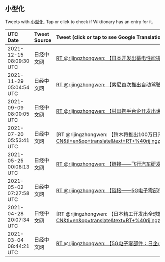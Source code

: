 ## 小型化 

Tweets with [小型化](https://en.wiktionary.org/wiki/小型化). Tap or click to check if Wiktionary has an entry for it.

| UTC Date | Tweet Source | Tweet (click or tap to see Google Translation) |
|:-----------------|:-------------|:------------------|  
| 2021-12-15 08:09:30 UTC | 日经中文网 | [RT @rijingzhongwen: 【日本开发出蓄电性能提至2倍的锂空气电池】该电池由日本物材机构与软银联合开发，力争5～10年后实现实用化。锂空气电池被视为新一代电池的有力候选，易于小型化，有望用于无人机等。不过，此前试制的锂空气电池来看，难以提高单位重量的蓄电性能………](https://translate.google.com/?hi=en&tab=TT&sl=zh-CN&tl=en&op=translate&text=RT+%40rijingzhongwen%3A+%E3%80%90%E6%97%A5%E6%9C%AC%E5%BC%80%E5%8F%91%E5%87%BA%E8%93%84%E7%94%B5%E6%80%A7%E8%83%BD%E6%8F%90%E8%87%B32%E5%80%8D%E7%9A%84%E9%94%82%E7%A9%BA%E6%B0%94%E7%94%B5%E6%B1%A0%E3%80%91%E8%AF%A5%E7%94%B5%E6%B1%A0%E7%94%B1%E6%97%A5%E6%9C%AC%E7%89%A9%E6%9D%90%E6%9C%BA%E6%9E%84%E4%B8%8E%E8%BD%AF%E9%93%B6%E8%81%94%E5%90%88%E5%BC%80%E5%8F%91%EF%BC%8C%E5%8A%9B%E4%BA%895%EF%BD%9E10%E5%B9%B4%E5%90%8E%E5%AE%9E%E7%8E%B0%E5%AE%9E%E7%94%A8%E5%8C%96%E3%80%82%E9%94%82%E7%A9%BA%E6%B0%94%E7%94%B5%E6%B1%A0%E8%A2%AB%E8%A7%86%E4%B8%BA%E6%96%B0%E4%B8%80%E4%BB%A3%E7%94%B5%E6%B1%A0%E7%9A%84%E6%9C%89%E5%8A%9B%E5%80%99%E9%80%89%EF%BC%8C%E6%98%93%E4%BA%8E%E5%B0%8F%E5%9E%8B%E5%8C%96%EF%BC%8C%E6%9C%89%E6%9C%9B%E7%94%A8%E4%BA%8E%E6%97%A0%E4%BA%BA%E6%9C%BA%E7%AD%89%E3%80%82%E4%B8%8D%E8%BF%87%EF%BC%8C%E6%AD%A4%E5%89%8D%E8%AF%95%E5%88%B6%E7%9A%84%E9%94%82%E7%A9%BA%E6%B0%94%E7%94%B5%E6%B1%A0%E6%9D%A5%E7%9C%8B%EF%BC%8C%E9%9A%BE%E4%BB%A5%E6%8F%90%E9%AB%98%E5%8D%95%E4%BD%8D%E9%87%8D%E9%87%8F%E7%9A%84%E8%93%84%E7%94%B5%E6%80%A7%E8%83%BD%E2%80%A6%E2%80%A6%E2%80%A6) |
| 2021-11-29 05:04:54 UTC | 日经中文网 | [RT @rijingzhongwen: 【索尼首次推出自动驾驶激光雷达传感器】索尼旗下企业首次使面向车用“激光雷达（LiDAR）”的传感器实现产品化，将从22年3月开始供货。该传感器采用自主加工技术，在小型化的同时实现高精度和高速度，最远300米处的物体也能够以每15厘米为单位…](https://translate.google.com/?hi=en&tab=TT&sl=zh-CN&tl=en&op=translate&text=RT+%40rijingzhongwen%3A+%E3%80%90%E7%B4%A2%E5%B0%BC%E9%A6%96%E6%AC%A1%E6%8E%A8%E5%87%BA%E8%87%AA%E5%8A%A8%E9%A9%BE%E9%A9%B6%E6%BF%80%E5%85%89%E9%9B%B7%E8%BE%BE%E4%BC%A0%E6%84%9F%E5%99%A8%E3%80%91%E7%B4%A2%E5%B0%BC%E6%97%97%E4%B8%8B%E4%BC%81%E4%B8%9A%E9%A6%96%E6%AC%A1%E4%BD%BF%E9%9D%A2%E5%90%91%E8%BD%A6%E7%94%A8%E2%80%9C%E6%BF%80%E5%85%89%E9%9B%B7%E8%BE%BE%EF%BC%88LiDAR%EF%BC%89%E2%80%9D%E7%9A%84%E4%BC%A0%E6%84%9F%E5%99%A8%E5%AE%9E%E7%8E%B0%E4%BA%A7%E5%93%81%E5%8C%96%EF%BC%8C%E5%B0%86%E4%BB%8E22%E5%B9%B43%E6%9C%88%E5%BC%80%E5%A7%8B%E4%BE%9B%E8%B4%A7%E3%80%82%E8%AF%A5%E4%BC%A0%E6%84%9F%E5%99%A8%E9%87%87%E7%94%A8%E8%87%AA%E4%B8%BB%E5%8A%A0%E5%B7%A5%E6%8A%80%E6%9C%AF%EF%BC%8C%E5%9C%A8%E5%B0%8F%E5%9E%8B%E5%8C%96%E7%9A%84%E5%90%8C%E6%97%B6%E5%AE%9E%E7%8E%B0%E9%AB%98%E7%B2%BE%E5%BA%A6%E5%92%8C%E9%AB%98%E9%80%9F%E5%BA%A6%EF%BC%8C%E6%9C%80%E8%BF%9C300%E7%B1%B3%E5%A4%84%E7%9A%84%E7%89%A9%E4%BD%93%E4%B9%9F%E8%83%BD%E5%A4%9F%E4%BB%A5%E6%AF%8F15%E5%8E%98%E7%B1%B3%E4%B8%BA%E5%8D%95%E4%BD%8D%E2%80%A6) |
| 2021-09-09 08:00:05 UTC | 日经中文网 | [RT @rijingzhongwen: 【村田携手台企开发出世界最薄散热零部件】这种零部件被称为“均热板”，厚度只有200微米。将用于手机等，散发集成电路（IC）等的热量，满足5G普及等带来的电子产品散热需求。村田制作所擅长电子零部件的小型化，把这些技术应用于均热板新产品……h…](https://translate.google.com/?hi=en&tab=TT&sl=zh-CN&tl=en&op=translate&text=RT+%40rijingzhongwen%3A+%E3%80%90%E6%9D%91%E7%94%B0%E6%90%BA%E6%89%8B%E5%8F%B0%E4%BC%81%E5%BC%80%E5%8F%91%E5%87%BA%E4%B8%96%E7%95%8C%E6%9C%80%E8%96%84%E6%95%A3%E7%83%AD%E9%9B%B6%E9%83%A8%E4%BB%B6%E3%80%91%E8%BF%99%E7%A7%8D%E9%9B%B6%E9%83%A8%E4%BB%B6%E8%A2%AB%E7%A7%B0%E4%B8%BA%E2%80%9C%E5%9D%87%E7%83%AD%E6%9D%BF%E2%80%9D%EF%BC%8C%E5%8E%9A%E5%BA%A6%E5%8F%AA%E6%9C%89200%E5%BE%AE%E7%B1%B3%E3%80%82%E5%B0%86%E7%94%A8%E4%BA%8E%E6%89%8B%E6%9C%BA%E7%AD%89%EF%BC%8C%E6%95%A3%E5%8F%91%E9%9B%86%E6%88%90%E7%94%B5%E8%B7%AF%EF%BC%88IC%EF%BC%89%E7%AD%89%E7%9A%84%E7%83%AD%E9%87%8F%EF%BC%8C%E6%BB%A1%E8%B6%B35G%E6%99%AE%E5%8F%8A%E7%AD%89%E5%B8%A6%E6%9D%A5%E7%9A%84%E7%94%B5%E5%AD%90%E4%BA%A7%E5%93%81%E6%95%A3%E7%83%AD%E9%9C%80%E6%B1%82%E3%80%82%E6%9D%91%E7%94%B0%E5%88%B6%E4%BD%9C%E6%89%80%E6%93%85%E9%95%BF%E7%94%B5%E5%AD%90%E9%9B%B6%E9%83%A8%E4%BB%B6%E7%9A%84%E5%B0%8F%E5%9E%8B%E5%8C%96%EF%BC%8C%E6%8A%8A%E8%BF%99%E4%BA%9B%E6%8A%80%E6%9C%AF%E5%BA%94%E7%94%A8%E4%BA%8E%E5%9D%87%E7%83%AD%E6%9D%BF%E6%96%B0%E4%BA%A7%E5%93%81%E2%80%A6%E2%80%A6h%E2%80%A6) |
| 2021-07-20 05:53:41 UTC | 日经中文网 | [RT @rijingzhongwen: 【铃木将推出100万日元价位的纯电动车】铃木将在2025年之前涉足纯电动车，运用在汽车小型化、轻量化方面的经验，首先面向主力市场印度进行开发，之后陆续投放到日欧市场。印度政府对纯电动车提供20万日元以上的补贴……https://t.co/…](https://translate.google.com/?hi=en&tab=TT&sl=zh-CN&tl=en&op=translate&text=RT+%40rijingzhongwen%3A+%E3%80%90%E9%93%83%E6%9C%A8%E5%B0%86%E6%8E%A8%E5%87%BA100%E4%B8%87%E6%97%A5%E5%85%83%E4%BB%B7%E4%BD%8D%E7%9A%84%E7%BA%AF%E7%94%B5%E5%8A%A8%E8%BD%A6%E3%80%91%E9%93%83%E6%9C%A8%E5%B0%86%E5%9C%A82025%E5%B9%B4%E4%B9%8B%E5%89%8D%E6%B6%89%E8%B6%B3%E7%BA%AF%E7%94%B5%E5%8A%A8%E8%BD%A6%EF%BC%8C%E8%BF%90%E7%94%A8%E5%9C%A8%E6%B1%BD%E8%BD%A6%E5%B0%8F%E5%9E%8B%E5%8C%96%E3%80%81%E8%BD%BB%E9%87%8F%E5%8C%96%E6%96%B9%E9%9D%A2%E7%9A%84%E7%BB%8F%E9%AA%8C%EF%BC%8C%E9%A6%96%E5%85%88%E9%9D%A2%E5%90%91%E4%B8%BB%E5%8A%9B%E5%B8%82%E5%9C%BA%E5%8D%B0%E5%BA%A6%E8%BF%9B%E8%A1%8C%E5%BC%80%E5%8F%91%EF%BC%8C%E4%B9%8B%E5%90%8E%E9%99%86%E7%BB%AD%E6%8A%95%E6%94%BE%E5%88%B0%E6%97%A5%E6%AC%A7%E5%B8%82%E5%9C%BA%E3%80%82%E5%8D%B0%E5%BA%A6%E6%94%BF%E5%BA%9C%E5%AF%B9%E7%BA%AF%E7%94%B5%E5%8A%A8%E8%BD%A6%E6%8F%90%E4%BE%9B20%E4%B8%87%E6%97%A5%E5%85%83%E4%BB%A5%E4%B8%8A%E7%9A%84%E8%A1%A5%E8%B4%B4%E2%80%A6%E2%80%A6https%3A%2F%2Ft.co%2F%E2%80%A6) |
| 2021-05-25 00:08:13 UTC | 日经中文网 | [RT @rijingzhongwen: 【链接——飞行汽车研发竞争激烈，日企看准小型化】在飞行汽车领域，德国Volocopter成功实施该公司首次载人飞行，中国亿航智能也多次实施了载人试飞，日本的“起飞”晚了一步。不过，有日本初创企业表示，“更安全、小型的机体应该存在需求”………](https://translate.google.com/?hi=en&tab=TT&sl=zh-CN&tl=en&op=translate&text=RT+%40rijingzhongwen%3A+%E3%80%90%E9%93%BE%E6%8E%A5%E2%80%94%E2%80%94%E9%A3%9E%E8%A1%8C%E6%B1%BD%E8%BD%A6%E7%A0%94%E5%8F%91%E7%AB%9E%E4%BA%89%E6%BF%80%E7%83%88%EF%BC%8C%E6%97%A5%E4%BC%81%E7%9C%8B%E5%87%86%E5%B0%8F%E5%9E%8B%E5%8C%96%E3%80%91%E5%9C%A8%E9%A3%9E%E8%A1%8C%E6%B1%BD%E8%BD%A6%E9%A2%86%E5%9F%9F%EF%BC%8C%E5%BE%B7%E5%9B%BDVolocopter%E6%88%90%E5%8A%9F%E5%AE%9E%E6%96%BD%E8%AF%A5%E5%85%AC%E5%8F%B8%E9%A6%96%E6%AC%A1%E8%BD%BD%E4%BA%BA%E9%A3%9E%E8%A1%8C%EF%BC%8C%E4%B8%AD%E5%9B%BD%E4%BA%BF%E8%88%AA%E6%99%BA%E8%83%BD%E4%B9%9F%E5%A4%9A%E6%AC%A1%E5%AE%9E%E6%96%BD%E4%BA%86%E8%BD%BD%E4%BA%BA%E8%AF%95%E9%A3%9E%EF%BC%8C%E6%97%A5%E6%9C%AC%E7%9A%84%E2%80%9C%E8%B5%B7%E9%A3%9E%E2%80%9D%E6%99%9A%E4%BA%86%E4%B8%80%E6%AD%A5%E3%80%82%E4%B8%8D%E8%BF%87%EF%BC%8C%E6%9C%89%E6%97%A5%E6%9C%AC%E5%88%9D%E5%88%9B%E4%BC%81%E4%B8%9A%E8%A1%A8%E7%A4%BA%EF%BC%8C%E2%80%9C%E6%9B%B4%E5%AE%89%E5%85%A8%E3%80%81%E5%B0%8F%E5%9E%8B%E7%9A%84%E6%9C%BA%E4%BD%93%E5%BA%94%E8%AF%A5%E5%AD%98%E5%9C%A8%E9%9C%80%E6%B1%82%E2%80%9D%E2%80%A6%E2%80%A6%E2%80%A6) |
| 2021-05-02 07:27:58 UTC | 日经中文网 | [RT @rijingzhongwen: 【链接——5G电子零部件：日企小型化技术领先】5G要求手机具备先进性能。在手机用的锂电池领域，TDK很强；在CMOS图像传感器领域，索尼全球居首；在多层陶瓷电容器领域，村田制作所拥有优势。虽然日本企业有技术优势，但风险也越来越大……htt…](https://translate.google.com/?hi=en&tab=TT&sl=zh-CN&tl=en&op=translate&text=RT+%40rijingzhongwen%3A+%E3%80%90%E9%93%BE%E6%8E%A5%E2%80%94%E2%80%945G%E7%94%B5%E5%AD%90%E9%9B%B6%E9%83%A8%E4%BB%B6%EF%BC%9A%E6%97%A5%E4%BC%81%E5%B0%8F%E5%9E%8B%E5%8C%96%E6%8A%80%E6%9C%AF%E9%A2%86%E5%85%88%E3%80%915G%E8%A6%81%E6%B1%82%E6%89%8B%E6%9C%BA%E5%85%B7%E5%A4%87%E5%85%88%E8%BF%9B%E6%80%A7%E8%83%BD%E3%80%82%E5%9C%A8%E6%89%8B%E6%9C%BA%E7%94%A8%E7%9A%84%E9%94%82%E7%94%B5%E6%B1%A0%E9%A2%86%E5%9F%9F%EF%BC%8CTDK%E5%BE%88%E5%BC%BA%EF%BC%9B%E5%9C%A8CMOS%E5%9B%BE%E5%83%8F%E4%BC%A0%E6%84%9F%E5%99%A8%E9%A2%86%E5%9F%9F%EF%BC%8C%E7%B4%A2%E5%B0%BC%E5%85%A8%E7%90%83%E5%B1%85%E9%A6%96%EF%BC%9B%E5%9C%A8%E5%A4%9A%E5%B1%82%E9%99%B6%E7%93%B7%E7%94%B5%E5%AE%B9%E5%99%A8%E9%A2%86%E5%9F%9F%EF%BC%8C%E6%9D%91%E7%94%B0%E5%88%B6%E4%BD%9C%E6%89%80%E6%8B%A5%E6%9C%89%E4%BC%98%E5%8A%BF%E3%80%82%E8%99%BD%E7%84%B6%E6%97%A5%E6%9C%AC%E4%BC%81%E4%B8%9A%E6%9C%89%E6%8A%80%E6%9C%AF%E4%BC%98%E5%8A%BF%EF%BC%8C%E4%BD%86%E9%A3%8E%E9%99%A9%E4%B9%9F%E8%B6%8A%E6%9D%A5%E8%B6%8A%E5%A4%A7%E2%80%A6%E2%80%A6htt%E2%80%A6) |
| 2021-04-28 20:07:34 UTC | 日经中文网 | [RT @rijingzhongwen: 【日本精工开发出全球旋转性能最高的马达轴承】新轴承名为Gen3，代表轴承旋转性能的dmn值最高为180万，比原有产品提高约3成。通过采用新轴承，可实现马达部件的小型化，据估算马达重量可比原来减轻约6成……https://t.co/xCkV…](https://translate.google.com/?hi=en&tab=TT&sl=zh-CN&tl=en&op=translate&text=RT+%40rijingzhongwen%3A+%E3%80%90%E6%97%A5%E6%9C%AC%E7%B2%BE%E5%B7%A5%E5%BC%80%E5%8F%91%E5%87%BA%E5%85%A8%E7%90%83%E6%97%8B%E8%BD%AC%E6%80%A7%E8%83%BD%E6%9C%80%E9%AB%98%E7%9A%84%E9%A9%AC%E8%BE%BE%E8%BD%B4%E6%89%BF%E3%80%91%E6%96%B0%E8%BD%B4%E6%89%BF%E5%90%8D%E4%B8%BAGen3%EF%BC%8C%E4%BB%A3%E8%A1%A8%E8%BD%B4%E6%89%BF%E6%97%8B%E8%BD%AC%E6%80%A7%E8%83%BD%E7%9A%84dmn%E5%80%BC%E6%9C%80%E9%AB%98%E4%B8%BA180%E4%B8%87%EF%BC%8C%E6%AF%94%E5%8E%9F%E6%9C%89%E4%BA%A7%E5%93%81%E6%8F%90%E9%AB%98%E7%BA%A63%E6%88%90%E3%80%82%E9%80%9A%E8%BF%87%E9%87%87%E7%94%A8%E6%96%B0%E8%BD%B4%E6%89%BF%EF%BC%8C%E5%8F%AF%E5%AE%9E%E7%8E%B0%E9%A9%AC%E8%BE%BE%E9%83%A8%E4%BB%B6%E7%9A%84%E5%B0%8F%E5%9E%8B%E5%8C%96%EF%BC%8C%E6%8D%AE%E4%BC%B0%E7%AE%97%E9%A9%AC%E8%BE%BE%E9%87%8D%E9%87%8F%E5%8F%AF%E6%AF%94%E5%8E%9F%E6%9D%A5%E5%87%8F%E8%BD%BB%E7%BA%A66%E6%88%90%E2%80%A6%E2%80%A6https%3A%2F%2Ft.co%2FxCkV%E2%80%A6) |
| 2021-03-04 08:44:21 UTC | 日经中文网 | [RT @rijingzhongwen: 【5G电子零部件：日企小型化技术领先】5G要求手机具备先进性能。在手机用的锂电池领域，TDK很强；在CMOS图像传感器领域，索尼全球居首；在多层陶瓷电容器领域，村田制作所拥有优势。虽然日本企业有技术优势，但风险也越来越大……https:/…](https://translate.google.com/?hi=en&tab=TT&sl=zh-CN&tl=en&op=translate&text=RT+%40rijingzhongwen%3A+%E3%80%905G%E7%94%B5%E5%AD%90%E9%9B%B6%E9%83%A8%E4%BB%B6%EF%BC%9A%E6%97%A5%E4%BC%81%E5%B0%8F%E5%9E%8B%E5%8C%96%E6%8A%80%E6%9C%AF%E9%A2%86%E5%85%88%E3%80%915G%E8%A6%81%E6%B1%82%E6%89%8B%E6%9C%BA%E5%85%B7%E5%A4%87%E5%85%88%E8%BF%9B%E6%80%A7%E8%83%BD%E3%80%82%E5%9C%A8%E6%89%8B%E6%9C%BA%E7%94%A8%E7%9A%84%E9%94%82%E7%94%B5%E6%B1%A0%E9%A2%86%E5%9F%9F%EF%BC%8CTDK%E5%BE%88%E5%BC%BA%EF%BC%9B%E5%9C%A8CMOS%E5%9B%BE%E5%83%8F%E4%BC%A0%E6%84%9F%E5%99%A8%E9%A2%86%E5%9F%9F%EF%BC%8C%E7%B4%A2%E5%B0%BC%E5%85%A8%E7%90%83%E5%B1%85%E9%A6%96%EF%BC%9B%E5%9C%A8%E5%A4%9A%E5%B1%82%E9%99%B6%E7%93%B7%E7%94%B5%E5%AE%B9%E5%99%A8%E9%A2%86%E5%9F%9F%EF%BC%8C%E6%9D%91%E7%94%B0%E5%88%B6%E4%BD%9C%E6%89%80%E6%8B%A5%E6%9C%89%E4%BC%98%E5%8A%BF%E3%80%82%E8%99%BD%E7%84%B6%E6%97%A5%E6%9C%AC%E4%BC%81%E4%B8%9A%E6%9C%89%E6%8A%80%E6%9C%AF%E4%BC%98%E5%8A%BF%EF%BC%8C%E4%BD%86%E9%A3%8E%E9%99%A9%E4%B9%9F%E8%B6%8A%E6%9D%A5%E8%B6%8A%E5%A4%A7%E2%80%A6%E2%80%A6https%3A%2F%E2%80%A6) |
